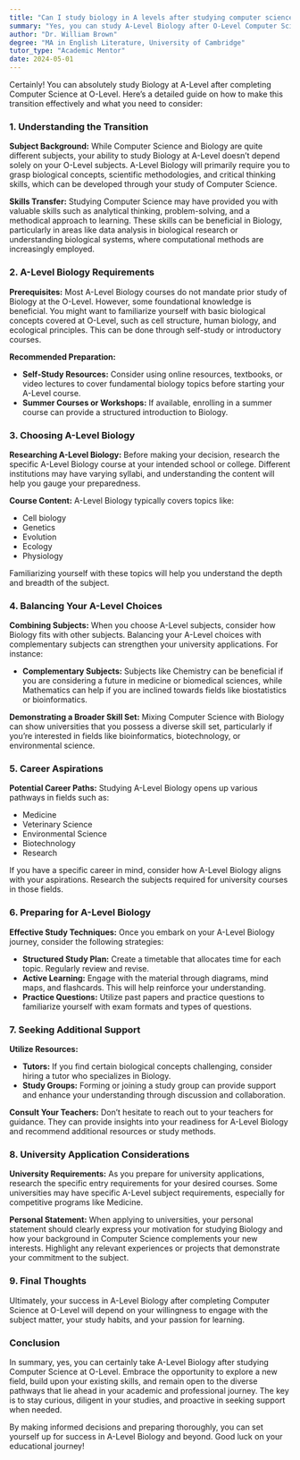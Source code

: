 ```yaml
---
title: "Can I study biology in A levels after studying computer science in O levels?"
summary: "Yes, you can study A-Level Biology after O-Level Computer Science. Transitioning is feasible with the right understanding and skills development."
author: "Dr. William Brown"
degree: "MA in English Literature, University of Cambridge"
tutor_type: "Academic Mentor"
date: 2024-05-01
---
```


Certainly! You can absolutely study Biology at A-Level after completing Computer Science at O-Level. Here’s a detailed guide on how to make this transition effectively and what you need to consider:

### 1. Understanding the Transition

**Subject Background:**
While Computer Science and Biology are quite different subjects, your ability to study Biology at A-Level doesn’t depend solely on your O-Level subjects. A-Level Biology will primarily require you to grasp biological concepts, scientific methodologies, and critical thinking skills, which can be developed through your study of Computer Science.

**Skills Transfer:**
Studying Computer Science may have provided you with valuable skills such as analytical thinking, problem-solving, and a methodical approach to learning. These skills can be beneficial in Biology, particularly in areas like data analysis in biological research or understanding biological systems, where computational methods are increasingly employed.

### 2. A-Level Biology Requirements

**Prerequisites:**
Most A-Level Biology courses do not mandate prior study of Biology at the O-Level. However, some foundational knowledge is beneficial. You might want to familiarize yourself with basic biological concepts covered at O-Level, such as cell structure, human biology, and ecological principles. This can be done through self-study or introductory courses.

**Recommended Preparation:**
- **Self-Study Resources:** Consider using online resources, textbooks, or video lectures to cover fundamental biology topics before starting your A-Level course.
- **Summer Courses or Workshops:** If available, enrolling in a summer course can provide a structured introduction to Biology.

### 3. Choosing A-Level Biology

**Researching A-Level Biology:**
Before making your decision, research the specific A-Level Biology course at your intended school or college. Different institutions may have varying syllabi, and understanding the content will help you gauge your preparedness.

**Course Content:**
A-Level Biology typically covers topics like:
- Cell biology
- Genetics
- Evolution
- Ecology
- Physiology

Familiarizing yourself with these topics will help you understand the depth and breadth of the subject.

### 4. Balancing Your A-Level Choices

**Combining Subjects:**
When you choose A-Level subjects, consider how Biology fits with other subjects. Balancing your A-Level choices with complementary subjects can strengthen your university applications. For instance:
- **Complementary Subjects:** Subjects like Chemistry can be beneficial if you are considering a future in medicine or biomedical sciences, while Mathematics can help if you are inclined towards fields like biostatistics or bioinformatics.

**Demonstrating a Broader Skill Set:**
Mixing Computer Science with Biology can show universities that you possess a diverse skill set, particularly if you’re interested in fields like bioinformatics, biotechnology, or environmental science.

### 5. Career Aspirations

**Potential Career Paths:**
Studying A-Level Biology opens up various pathways in fields such as:
- Medicine
- Veterinary Science
- Environmental Science
- Biotechnology
- Research

If you have a specific career in mind, consider how A-Level Biology aligns with your aspirations. Research the subjects required for university courses in those fields.

### 6. Preparing for A-Level Biology

**Effective Study Techniques:**
Once you embark on your A-Level Biology journey, consider the following strategies:
- **Structured Study Plan:** Create a timetable that allocates time for each topic. Regularly review and revise.
- **Active Learning:** Engage with the material through diagrams, mind maps, and flashcards. This will help reinforce your understanding.
- **Practice Questions:** Utilize past papers and practice questions to familiarize yourself with exam formats and types of questions.

### 7. Seeking Additional Support

**Utilize Resources:**
- **Tutors:** If you find certain biological concepts challenging, consider hiring a tutor who specializes in Biology.
- **Study Groups:** Forming or joining a study group can provide support and enhance your understanding through discussion and collaboration.

**Consult Your Teachers:**
Don’t hesitate to reach out to your teachers for guidance. They can provide insights into your readiness for A-Level Biology and recommend additional resources or study methods.

### 8. University Application Considerations

**University Requirements:**
As you prepare for university applications, research the specific entry requirements for your desired courses. Some universities may have specific A-Level subject requirements, especially for competitive programs like Medicine.

**Personal Statement:**
When applying to universities, your personal statement should clearly express your motivation for studying Biology and how your background in Computer Science complements your new interests. Highlight any relevant experiences or projects that demonstrate your commitment to the subject.

### 9. Final Thoughts

Ultimately, your success in A-Level Biology after completing Computer Science at O-Level will depend on your willingness to engage with the subject matter, your study habits, and your passion for learning. 

### Conclusion

In summary, yes, you can certainly take A-Level Biology after studying Computer Science at O-Level. Embrace the opportunity to explore a new field, build upon your existing skills, and remain open to the diverse pathways that lie ahead in your academic and professional journey. The key is to stay curious, diligent in your studies, and proactive in seeking support when needed.

By making informed decisions and preparing thoroughly, you can set yourself up for success in A-Level Biology and beyond. Good luck on your educational journey!
    